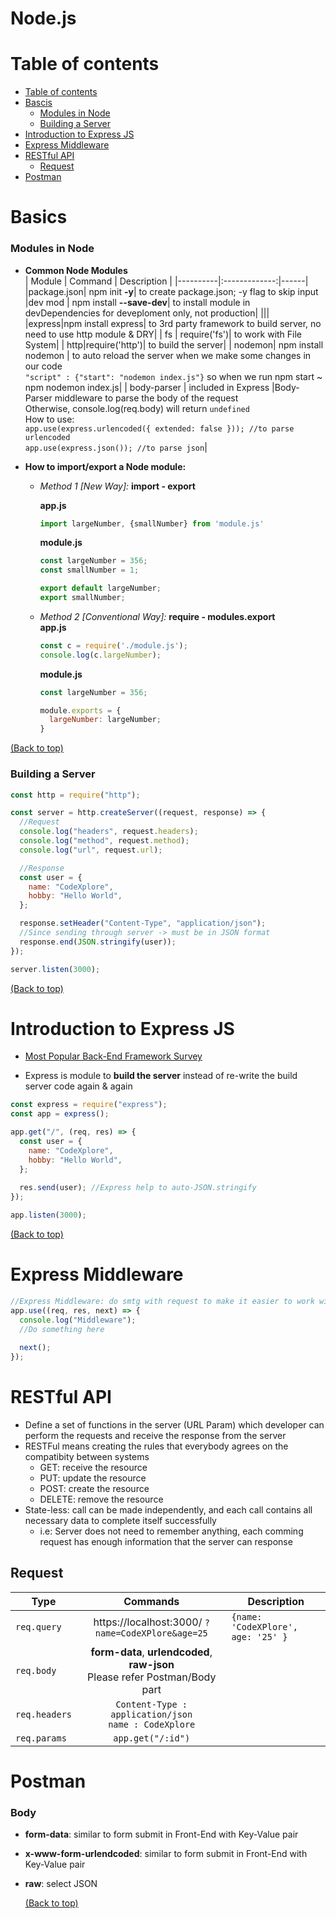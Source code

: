 # Node.js 

# Table of contents

- [Table of contents](#table-of-contents)
- [Bascis](#basics)
  - [Modules in Node](#modules-in-node)
  - [Building a Server](#building-a-server)
- [Introduction to Express JS](#introduction-to-express-js)
- [Express Middleware](#express-middleware)
- [RESTful API](#restful-api)
  - [Request](#request)
- [Postman](#postman)
  

    

# Basics
### Modules in Node
-  **Common Node Modules** <br/>
    | Module   |      Command      |  Description |
    |----------|:-------------:|------|
    |package.json| npm init **-y**| to create package.json; -y flag to skip input
    |dev mod | npm install <module-name> **--save-dev**| to install module in devDependencies for deveploment only, not production|
    |||
    |express|npm install express| to 3rd party framework to build server, no need to use http module & DRY|
    | fs | require('fs')| to work with File System|
    | http|require('http')| to build the server|
    | nodemon| npm install nodemon | to auto reload the server when we make some changes in our code <br> `"script" : {"start": "nodemon index.js"}` so when we run npm start ~ npm nodemon index.js|
    | body-parser | included in Express |Body-Parser middleware to parse the body of the request<br/>Otherwise, console.log(req.body) will return `undefined`<br/>How to use:<br> `app.use(express.urlencoded({ extended: false })); //to parse urlencoded`<br> `app.use(express.json()); //to parse json`|
    
-  **How to import/export a Node module:** <br/>
    - *Method 1 [New Way]:* **import - export**<br/>
    
      **app.js**
      ```JavaScript
      import largeNumber, {smallNumber} from 'module.js'
      ```
      **module.js**
      ```JavaScript
      const largeNumber = 356;
      const smallNumber = 1;

      export default largeNumber;
      export smallNumber;
      ```
    - *Method 2 [Conventional Way]:* **require - modules.export**<br/>
      **app.js**
      ```JavaScript
      const c = require('./module.js');
      console.log(c.largeNumber);
      ```
      **module.js**
      ```JavaScript
      const largeNumber = 356;

      module.exports = {
        largeNumber: largeNumber;
      }
      ```
  [(Back to top)](#table-of-contents)

### Building a Server
 
  ```JavaScript
  const http = require("http");

  const server = http.createServer((request, response) => {
    //Request
    console.log("headers", request.headers);
    console.log("method", request.method);
    console.log("url", request.url);

    //Response
    const user = {
      name: "CodeXplore",
      hobby: "Hello World",
    };

    response.setHeader("Content-Type", "application/json");
    //Since sending through server -> must be in JSON format
    response.end(JSON.stringify(user));
  });

  server.listen(3000);
  ```
   [(Back to top)](#table-of-contents)

# Introduction to Express JS
  - [Most Popular Back-End Framework Survey](https://2019.stateofjs.com/back-end/)
 
  - Express is module to **build the server** instead of re-write the build server code again & again

  ```JavaScript
  const express = require("express");
  const app = express();

  app.get("/", (req, res) => {
    const user = {
      name: "CodeXplore",
      hobby: "Hello World",
    };
   
    res.send(user); //Express help to auto-JSON.stringify
  });

  app.listen(3000);
  ```
   [(Back to top)](#table-of-contents)

# Express Middleware

  ```JavaScript
  //Express Middleware: do smtg with request to make it easier to work with
  app.use((req, res, next) => {
    console.log("Middleware");
    //Do something here 
    
    next();
  });
  ```

# RESTful API
- Define a set of functions in the server (URL Param) which developer can perform the requests and receive the response from the server
- RESTFul means creating the rules that everybody agrees on the compatibity between systems
  - GET: receive the resource
  - PUT: update the resource
  - POST: create the resource
  - DELETE: remove the resource
- State-less: call can be made independently, and each call contains all necessary data to complete itself successfully 
  - i.e: Server does not need to remember anything, each comming request has enough information that the server can response 

## Request

   | Type   |     Commands      |  Description |
   |----------|:-------------:|------|
   |`req.query`| https://localhost:3000/ `?name=CodeXPlore&age=25` | `{name: 'CodeXPlore', age: '25' }`|
   |`req.body`| **form-data**, **urlendcoded**, **raw-json**<br/>Please refer Postman/Body part||
   |`req.headers`| `Content-Type : application/json` <br> `name : CodeXplore` | |
   |`req.params`| `app.get("/:id")` | |


# Postman
### Body
- **form-data**: similar to form submit in Front-End with Key-Value pair
- **x-www-form-urlendcoded**: similar to form submit in Front-End with Key-Value pair
- **raw**: select JSON

   [(Back to top)](#table-of-contents)
